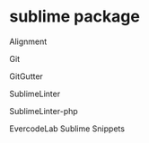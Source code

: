 # sublime package

Alignment

Git

GitGutter

SublimeLinter

SublimeLinter-php

EvercodeLab Sublime Snippets
